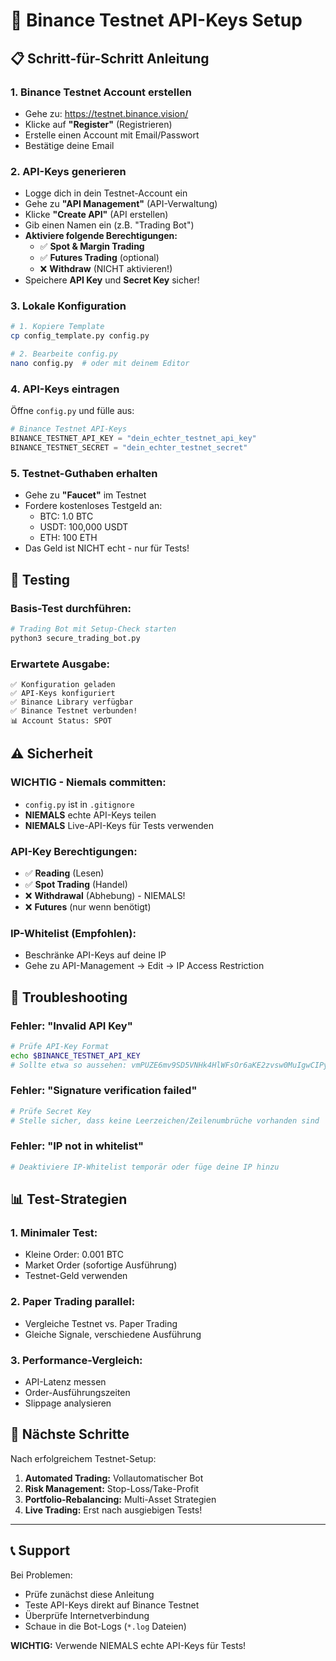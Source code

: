 # 🔐 Binance Testnet API-Keys Setup

## 📋 Schritt-für-Schritt Anleitung

### **1. Binance Testnet Account erstellen**
- Gehe zu: https://testnet.binance.vision/
- Klicke auf **"Register"** (Registrieren)
- Erstelle einen Account mit Email/Passwort
- Bestätige deine Email

### **2. API-Keys generieren**
- Logge dich in dein Testnet-Account ein
- Gehe zu **"API Management"** (API-Verwaltung)
- Klicke **"Create API"** (API erstellen)
- Gib einen Namen ein (z.B. "Trading Bot")
- **Aktiviere folgende Berechtigungen:**
  - ✅ **Spot & Margin Trading**
  - ✅ **Futures Trading** (optional)
  - ❌ **Withdraw** (NICHT aktivieren!)
- Speichere **API Key** und **Secret Key** sicher!

### **3. Lokale Konfiguration**

```bash
# 1. Kopiere Template
cp config_template.py config.py

# 2. Bearbeite config.py
nano config.py  # oder mit deinem Editor
```

### **4. API-Keys eintragen**

Öffne `config.py` und fülle aus:

```python
# Binance Testnet API-Keys
BINANCE_TESTNET_API_KEY = "dein_echter_testnet_api_key"
BINANCE_TESTNET_SECRET = "dein_echter_testnet_secret"
```

### **5. Testnet-Guthaben erhalten**

- Gehe zu **"Faucet"** im Testnet
- Fordere kostenloses Testgeld an:
  - BTC: 1.0 BTC
  - USDT: 100,000 USDT
  - ETH: 100 ETH
- Das Geld ist NICHT echt - nur für Tests!

## 🧪 **Testing**

### **Basis-Test durchführen:**

```bash
# Trading Bot mit Setup-Check starten
python3 secure_trading_bot.py
```

### **Erwartete Ausgabe:**
```
✅ Konfiguration geladen
✅ API-Keys konfiguriert
✅ Binance Library verfügbar
✅ Binance Testnet verbunden!
📊 Account Status: SPOT
```

## ⚠️ **Sicherheit**

### **WICHTIG - Niemals committen:**
- `config.py` ist in `.gitignore`
- **NIEMALS** echte API-Keys teilen
- **NIEMALS** Live-API-Keys für Tests verwenden

### **API-Key Berechtigungen:**
- ✅ **Reading** (Lesen)
- ✅ **Spot Trading** (Handel)
- ❌ **Withdrawal** (Abhebung) - NIEMALS!
- ❌ **Futures** (nur wenn benötigt)

### **IP-Whitelist (Empfohlen):**
- Beschränke API-Keys auf deine IP
- Gehe zu API-Management → Edit → IP Access Restriction

## 🔧 **Troubleshooting**

### **Fehler: "Invalid API Key"**
```bash
# Prüfe API-Key Format
echo $BINANCE_TESTNET_API_KEY
# Sollte etwa so aussehen: vmPUZE6mv9SD5VNHk4HlWFsOr6aKE2zvsw0MuIgwCIPy6utIco14y7Ju91duEh8A
```

### **Fehler: "Signature verification failed"**
```bash
# Prüfe Secret Key
# Stelle sicher, dass keine Leerzeichen/Zeilenumbrüche vorhanden sind
```

### **Fehler: "IP not in whitelist"**
```bash
# Deaktiviere IP-Whitelist temporär oder füge deine IP hinzu
```

## 📊 **Test-Strategien**

### **1. Minimaler Test:**
- Kleine Order: 0.001 BTC
- Market Order (sofortige Ausführung)
- Testnet-Geld verwenden

### **2. Paper Trading parallel:**
- Vergleiche Testnet vs. Paper Trading
- Gleiche Signale, verschiedene Ausführung

### **3. Performance-Vergleich:**
- API-Latenz messen
- Order-Ausführungszeiten
- Slippage analysieren

## 🚀 **Nächste Schritte**

Nach erfolgreichem Testnet-Setup:

1. **Automated Trading:** Vollautomatischer Bot
2. **Risk Management:** Stop-Loss/Take-Profit
3. **Portfolio-Rebalancing:** Multi-Asset Strategien
4. **Live Trading:** Erst nach ausgiebigen Tests!

---

## 📞 **Support**

Bei Problemen:
- Prüfe zunächst diese Anleitung
- Teste API-Keys direkt auf Binance Testnet
- Überprüfe Internetverbindung
- Schaue in die Bot-Logs (`*.log` Dateien)

**WICHTIG:** Verwende NIEMALS echte API-Keys für Tests!
